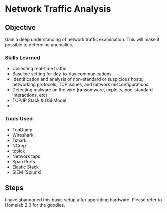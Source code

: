 # Network Traffic Analysis

## Objective

Gain a deep understanding of network traffic examination.   This will make it possible to determine anomalies.

### Skills Learned

- Collecting real-time traffic.
- Baseline setting for day-to-day communications
- Identification and analysis of non-standard or suspicious hosts, networking protocols, TCP issues, and network misconfigurations.
- Detecting malware on the wire (ransomware, exploits, non-standard interactions, etc)
- TCP/IP Stack & OSI Model
- 

### Tools Used

- TcpDump
- Wireshark
- Tshark
- NGrep
- tcpick
- Network taps
- Span Ports
- Elastic Stack
- SIEM (Splunk)
  
## Steps

I have abandoned this basic setup after upgrading hardware. 
Please refer to Homelab 2.0 for the goodies.
